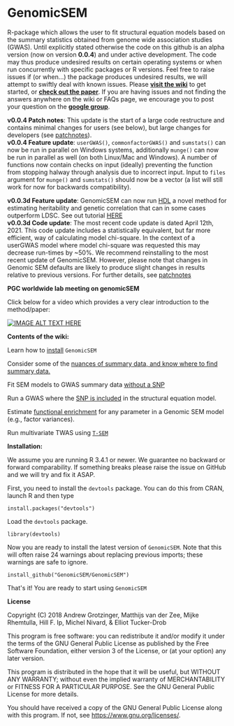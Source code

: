 # GenomicSEM

R-package which allows the user to fit structural equation models 
based on the summary statistics obtained from genome wide association studies (GWAS). Until explicitly stated otherwise the code on this github is an alpha version (now on version **0.0.4**) and under active development. The code may thus produce undesired results on certain operating systems or when run concurrently with specific packages or R versions. Feel free to raise issues if (or when...) the package produces undesired results, we will attempt to swiftly deal with known issues. Please  **[visit the wiki](https://github.com/MichelNivard/GenomicSEM/wiki)** to get started, or **[check out the paper](https://www.nature.com/articles/s41562-019-0566-x)**. If you are having issues and not finding the answers anywhere on the wiki or FAQs page, we encourage you to post your question on the **[google group](https://groups.google.com/forum/#!forum/genomic-sem-users)**.


**v0.0.4 Patch notes**: This update is the start of a large code restructure and contains minimal changes for users (see below), but large changes for developers (see [patchnotes](PATCHNOTES.md)).  
**v0.0.4 Feature update**: `userGWAS()`, `commonfactorGWAS()` and `sumstats()` can now be run in parallel on Windows systems, additionally `munge()` can now be run in parallel as well (on both Linux/Mac and Windows). A number of functions now contain checks on input (ideally) preventing the function from stopping halway through analysis due to incorrect input. Input to `files` argument for `munge()` and `sumstats()` should now be a vector (a list will still work for now for backwards compatibility).

**v0.0.3d Feature update**: GenomicSEM can now run [HDL](https://t.co/OBHihTb7rE?amp=1) a novel method for estimating heritability and genetic correlation that can in some cases outperform LDSC. See out tutorial [HERE](https://rpubs.com/MichelNivard/640145)  
**v0.0.3d Code update**: The most recent code update is dated April 12th, 2021. This code update includes a statistically equivalent, but far more efficient, way of calculating model chi-square. In the context of a userGWAS model where model chi-square was requested this may decrease run-times by ~50%. We recommend reinstalling to the most recent update of GenomicSEM. However, please note that changes in Genomic SEM defaults are likely to produce slight changes in results relative to previous versions. For further details, see [patchnotes](PATCHNOTES.md)

**PGC worldwide lab meeting on genomicSEM**

Click below for a video which provides a very clear introduction to the method/paper:

[![IMAGE ALT TEXT HERE](https://img.youtube.com/vi/ECwQS5UD3YM/0.jpg)](https://www.youtube.com/watch?v=ECwQS5UD3YM?t=3m36s)

**Contents of the wiki:**

Learn how to [install](https://github.com/MichelNivard/GenomicSEM/wiki/1.-Installing-GenomicSEM) `GenomicSEM`

Consider some of the [nuances of summary data, and know where to find summary data.](https://github.com/MichelNivard/GenomicSEM/wiki/2.-Important-resources-and-key-information)

Fit SEM models to GWAS summary data [without a SNP](https://github.com/MichelNivard/GenomicSEM/wiki/3.-Models-without-Individual-SNP-effects)

Run a GWAS where the [SNP is included](https://github.com/MichelNivard/GenomicSEM/wiki/4.-Common-Factor-GWAS) in the structural equation model.

Estimate [functional enrichment](https://github.com/GenomicSEM/GenomicSEM/wiki/6.-Stratified-Genomic-SEM) for any parameter in a Genomic SEM model (e.g., factor variances). 

Run multivariate TWAS using [`T-SEM`](https://github.com/GenomicSEM/GenomicSEM/wiki/7.-Transcriptome-wide-SEM-(T-SEM))

**Installation:**

We assume you are running R 3.4.1 or newer. We guarantee no backward or forward comparability. If something breaks please raise the issue on GitHub and we will try and fix it ASAP. 

First, you need to install the `devtools` package. You can do this from CRAN, launch R and then type

```[r]
install.packages("devtools")
```
Load the `devtools` package.

```[r]
library(devtools)
```

Now you are ready to install the latest version of `GenomicSEM`. Note that this will often raise 24 warnings about replacing previous imports; these warnings are safe to ignore.

```[r]
install_github("GenomicSEM/GenomicSEM")
```

That's it! You  are ready to start using `GenomicSEM` 

**License**

Copyright (C) 2018 Andrew Grotzinger, Matthijs van der Zee, Mijke Rhemtulla, Hill F. Ip, Michel Nivard, & Elliot Tucker-Drob

This program is free software: you can redistribute it and/or modify
it under the terms of the GNU General Public License as published by
the Free Software Foundation, either version 3 of the License, or
(at your option) any later version.

This program is distributed in the hope that it will be useful,
but WITHOUT ANY WARRANTY; without even the implied warranty of
MERCHANTABILITY or FITNESS FOR A PARTICULAR PURPOSE.  See the
GNU General Public License for more details.

You should have received a copy of the GNU General Public License
along with this program.  If not, see <https://www.gnu.org/licenses/>.
